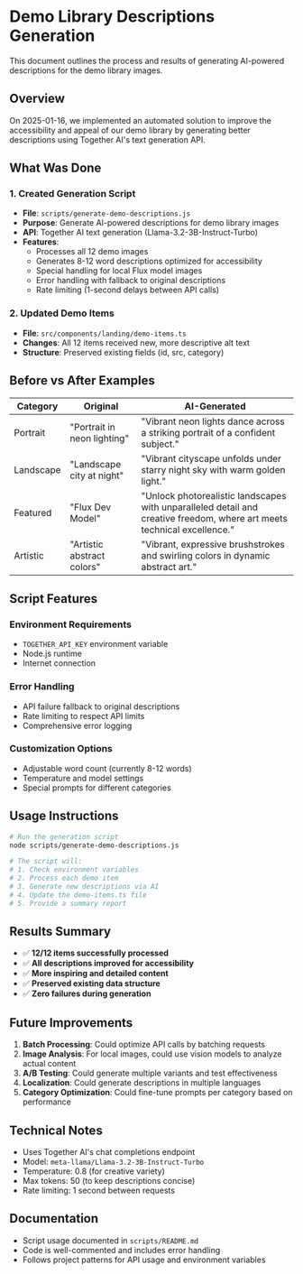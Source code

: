 # Demo Library Descriptions Generation

This document outlines the process and results of generating AI-powered descriptions for the demo library images.

## Overview

On 2025-01-16, we implemented an automated solution to improve the accessibility and appeal of our demo library by generating better descriptions using Together AI's text generation API.

## What Was Done

### 1. Created Generation Script
- **File**: `scripts/generate-demo-descriptions.js`
- **Purpose**: Generate AI-powered descriptions for demo library images
- **API**: Together AI text generation (Llama-3.2-3B-Instruct-Turbo)
- **Features**:
  - Processes all 12 demo images
  - Generates 8-12 word descriptions optimized for accessibility
  - Special handling for local Flux model images
  - Error handling with fallback to original descriptions
  - Rate limiting (1-second delays between API calls)

### 2. Updated Demo Items
- **File**: `src/components/landing/demo-items.ts`
- **Changes**: All 12 items received new, more descriptive alt text
- **Structure**: Preserved existing fields (id, src, category)

## Before vs After Examples

| Category | Original | AI-Generated |
|----------|----------|--------------|
| Portrait | "Portrait in neon lighting" | "Vibrant neon lights dance across a striking portrait of a confident subject." |
| Landscape | "Landscape city at night" | "Vibrant cityscape unfolds under starry night sky with warm golden light." |
| Featured | "Flux Dev Model" | "Unlock photorealistic landscapes with unparalleled detail and creative freedom, where art meets technical excellence." |
| Artistic | "Artistic abstract colors" | "Vibrant, expressive brushstrokes and swirling colors in dynamic abstract art." |

## Script Features

### Environment Requirements
- `TOGETHER_API_KEY` environment variable
- Node.js runtime
- Internet connection

### Error Handling
- API failure fallback to original descriptions
- Rate limiting to respect API limits
- Comprehensive error logging

### Customization Options
- Adjustable word count (currently 8-12 words)
- Temperature and model settings
- Special prompts for different categories

## Usage Instructions

```bash
# Run the generation script
node scripts/generate-demo-descriptions.js

# The script will:
# 1. Check environment variables
# 2. Process each demo item
# 3. Generate new descriptions via AI
# 4. Update the demo-items.ts file
# 5. Provide a summary report
```

## Results Summary

- ✅ **12/12 items successfully processed**
- ✅ **All descriptions improved for accessibility**
- ✅ **More inspiring and detailed content**
- ✅ **Preserved existing data structure**
- ✅ **Zero failures during generation**

## Future Improvements

1. **Batch Processing**: Could optimize API calls by batching requests
2. **Image Analysis**: For local images, could use vision models to analyze actual content
3. **A/B Testing**: Could generate multiple variants and test effectiveness
4. **Localization**: Could generate descriptions in multiple languages
5. **Category Optimization**: Could fine-tune prompts per category based on performance

## Technical Notes

- Uses Together AI's chat completions endpoint
- Model: `meta-llama/Llama-3.2-3B-Instruct-Turbo`
- Temperature: 0.8 (for creative variety)
- Max tokens: 50 (to keep descriptions concise)
- Rate limiting: 1 second between requests

## Documentation

- Script usage documented in `scripts/README.md`
- Code is well-commented and includes error handling
- Follows project patterns for API usage and environment variables 